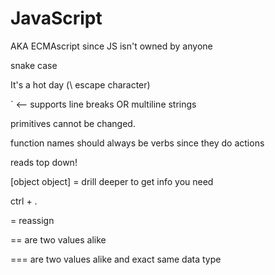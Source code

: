 # JavaScript

AKA ECMAscript since JS isn't owned by anyone

snake case

It\'s a hot day (\ escape character)

` <-- supports line breaks OR multiline strings

primitives cannot be changed.

function names should always be verbs since they do actions

reads top down!

[object object] = drill deeper to get info you need 

ctrl + . 

= reassign

== are two values alike

=== are two values alike and exact same data type
